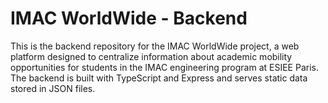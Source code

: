 # IMAC WorldWide - Backend

This is the backend repository for the IMAC WorldWide project, a web platform designed to centralize information about academic mobility opportunities for students in the IMAC engineering program at ESIEE Paris. The backend is built with TypeScript and Express and serves static data stored in JSON files.